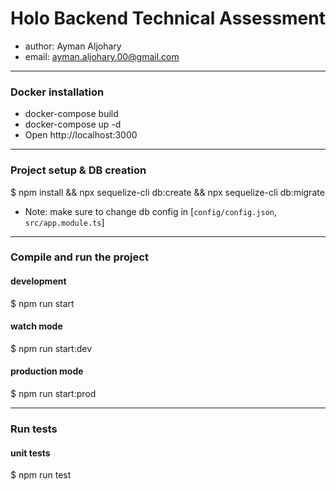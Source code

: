 # Holo Backend Technical Assessment
* author: Ayman Aljohary
* email: ayman.aljohary.00@gmail.com

__________________________


### Docker installation
* docker-compose build
* docker-compose up -d
* Open http://localhost:3000

__________________________

### Project setup & DB creation
$ npm install && npx sequelize-cli db:create && npx sequelize-cli db:migrate
+ Note: make sure to change db config in [`config/config.json`, `src/app.module.ts`]
__________________________

### Compile and run the project
#### development
$ npm run start
#### watch mode
$ npm run start:dev
#### production mode
$ npm run start:prod

__________________________

### Run tests
#### unit tests
$ npm run test



